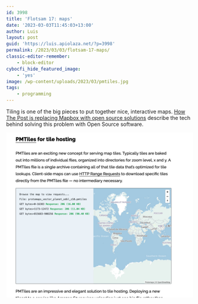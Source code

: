 ```yaml
---
id: 3998
title: 'Flotsam 17: maps'
date: '2023-03-03T11:45:03+13:00'
author: Luis
layout: post
guid: 'https://luis.apiolaza.net/?p=3998'
permalink: /2023/03/03/flotsam-17-maps/
classic-editor-remember:
    - block-editor
cybocfi_hide_featured_image:
    - 'yes'
image: /wp-content/uploads/2023/03/pmtiles.jpg
tags:
    - programming
---
```


Tiling is one of the big pieces to put together nice, interactive maps. [How The Post is replacing Mapbox with open source solutions](https://www.kschaul.com/post/2023/02/16/how-the-post-is-replacing-mapbox-with-open-source-solutions/) describe the tech behind solving this problem with Open Source software.

![PMtiles for the save.](/assets/images/pmtiles.jpg)